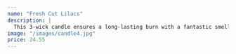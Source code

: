 ```yaml
---
name: "Fresh Cut Lilacs"
description: |
  This 3-wick candle ensures a long-lasting burn with a fantastic smell that fills a room. Lilac bouquets, dewy greens, soft spring air with essential oils all make for a spa getaway in the comfort of your home.
image: "/images/candle4.jpg"
price: 24.55
---
```

